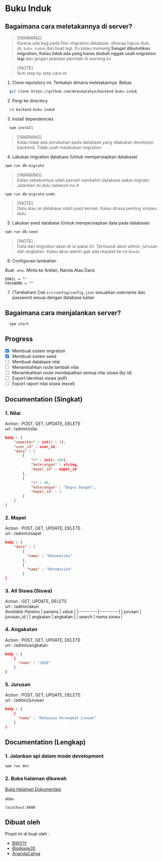 # Buku Induk

## Bagaimana cara meletakannya di server?

> [!WARNING]\
> Karena ada bug pada fitur migration database. diharap hapus dulu `db_buku_induk` dan buat lagi. Itu kalau memang **Sangat dibutuhkan migration, Kalau tidak ada yang harus diubah nggak usah migration lagi** dan jangan jalankan perintah di warning ini

> [!NOTE]\
> Ikuti step by step cara ini

1. Clone repository ini. Tentukan dimana meletakannya. Bebas

```bash
  git clone https://github.com/AnandaCahya/backend-buku-induk
```

2. Pergi ke directory

```bash
  cd backend-buku-induk
```

3. Install dependencies

```bash
  npm install
```

> [!WARNING]\
> Kalau tidak ada perubahan pada database yang dilakukan developer backend. Tidak usah melakukan migration

4. Lakukan migration database (Untuk mempersiapkan database)

```bash
npm run db:migrate
```

> [!WARNING]\
> Kalau sebelumnya udah pernah nambahin database pakai migrate. Jalankan ini dulu sebelum no 4

```bash
npm run db:migrate:undo
```

> [!NOTE]\
> Data atau isi database udah pasti keriset. Kalau dirasa penting simpen dulu.

5. Lakukan seed database (Untuk mempersiapkan data pada database)

```bash
npm run db:seed
```

> [!NOTE]\
> Data dari migration akan di isi pakai ini. Termasuk akun admin, jurusan dan angkatan. Kalau akun admin gak ada request ke no `Nanda`

6. Configurasi tambahan

Buat `.env`. Minta ke Ardian, Nanda Atau Daris

```env
EMAIL = ""
PASSWORD = ""
```

7. (Tambahan) Cek `src/config/config.json` sesuaikan username dan password sesuai dengan database kalian

## Bagaimana cara menjalankan server?

```bash
  npm start
```

## Progress

- [x] Membuat sistem migration
- [x] Membuat sistem seed
- [ ] Membuat database nilai
- [ ] Menambahkan route tambah nilai
- [ ] Menambahkan route mendapatkan semua nilai siswa (by id)
- [ ] Export identitas siswa (pdf)
- [ ] Export raport nilai siswa (excel)

## Documentation (Singkat)

### 1. Nilai
Action : POST, GET, UPDATE, DELETE\
url : /admin/nilai
```json
body : {
    "semester" : int(1 - 5),
    "user_id" : user_id,
    "data" : [
        {
            "r" : int(1-100),
            "keterangan" : string,
            "mapel_id" : mapel_id
        },
        {
            "r" : 98,
            "keterangan" : "Bagus Banget",
            "mapel_id" : 1
        }
    ]
}
```

### 2. Mapel
Action : POST, GET, UPDATE, DELETE\
url : /admin/mapel
```json
body : {
    "data" : [
        {
          "nama" : "Matematika"
        },
        {
          "nama" : "Matematika"
        }
}
```

### 3. All Siswa (Siswa)
Action : GET, UPDATE, DELETE\
url : /admin/akun\
*Available Params*
| params | value |
|----------|----------|
| jurusan   | jurusan_id   |
| angkatan   | angkatan   |
| search   | nama siswa   |

### 4. Angakatan
Action : POST, GET, UPDATE, DELETE\
url : /admin/angkatan
```json
body : {
    {
      "nama" : "2020"
    }        
}
```

### 5. Jurusan
Action : POST, GET, UPDATE, DELETE\
url : /admin/jurusan 
```json
body : {
    {
      "nama" : "Rekayasa Perangkat Lunaak"
    }        
}
```

## Documentation (Lengkap)

### 1. Jalankan api dalam mode development

```bash
npm run dev
```

### 2. Buka halaman dibawah

[Buka Halaman Dokumentasi](localhost:8080)

atau

```
localhost:8080
```

## Dibuat oleh

Projet ini di buat oleh :

- [BWX1Y](https://github.com/bwx1y)
- [BigApple35](https://github.com/BigApple35)
- [AnandaCahya](https://github.com/AnandaCahya)
